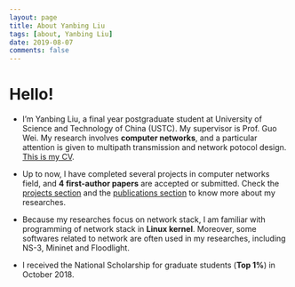 ```yaml
---
layout: page
title: About Yanbing Liu
tags: [about, Yanbing Liu]
date: 2019-08-07
comments: false
---
```


# Hello!
* I’m Yanbing Liu, a final year postgraduate student at University of Science and Technology of China (USTC). My supervisor is Prof. Guo Wei. My research involves <b>computer networks</b>, and a particular attention is given to multipath transmission and network potocol design. <a href="/assets/pdf/Resume_YanbingLiu_One_Page_Public.pdf">This is my CV</a>.

* Up to now, I have completed several projects in computer networks field, and <b>4 first-author papers</b> are accepted or submitted. Check the <a href="/projects">projects section</a> and the <a href="/publications">publications section</a> to know more about my researches.

* Because my researches focus on network stack, I am familiar with programming of network stack in <b>Linux kernel</b>. Moreover, some softwares related to network are often used in my researches, including NS-3, Mininet and Floodlight.

* I received the National Scholarship for graduate students (<b>Top 1%</b>) in October 2018.

